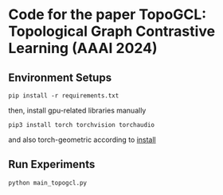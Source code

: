 # Code for the paper TopoGCL: Topological Graph Contrastive Learning (AAAI 2024)
## Environment Setups
```
pip install -r requirements.txt
```
then, install gpu-related libraries manually
```
pip3 install torch torchvision torchaudio
```
and also torch-geometric according to [install](https://pytorch-geometric.readthedocs.io/en/latest/install/installation.html)

## Run Experiments
```
python main_topogcl.py
```
